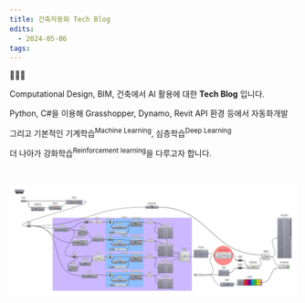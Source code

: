 ```yaml
---
title: 건축자동화 Tech Blog
edits:
  - 2024-05-06
tags:
---
```

👋👋👋 

Computational Design, BIM, 건축에서 AI 활용에 대한 **Tech Blog** 입니다.

Python, C#을 이용해 Grasshopper, Dynamo, Revit API 환경 등에서 자동화개발 

그리고 기본적인 기계학습<sup>Machine Learning</sup>, 심층학습<sup>Deep Learning</sup> 

더 나아가 강화학습<sup>Reinforcement learning</sup>을 다루고자 합니다.

<br>

<p align='center'><img src = "https://raw.githubusercontent.com/1ncarnati0n/OptimisingFacadeML/main/assets/img01.png" width="640"></p>


